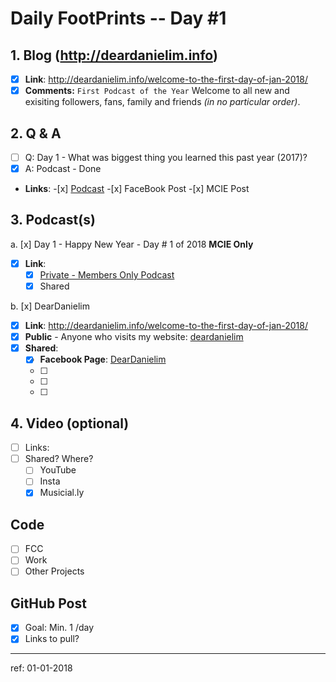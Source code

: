 # Daily FootPrints -- Day #1

## 1. Blog (http://deardanielim.info)
* [x] **Link**: http://deardanielim.info/welcome-to-the-first-day-of-jan-2018/
* [x] **Comments:** `First Podcast of the Year` Welcome to all new and exisiting followers, fans, family and friends *(in no particular order)*.

## 2. Q & A
* [ ] Q: Day 1 - What was biggest thing you learned this past year (2017)?
* [x] A: Podcast - Done
*   **Links**:
        -[x] [Podcast](https://international-entrepreneurship.teachable.com/courses/210548/lectures/4100421)
        -[x] FaceBook Post
        -[x] MCIE Post

## 3. Podcast(s)
a. [x] Day 1 - Happy New Year - Day # 1 of 2018 **MCIE Only**
* [x] **Link**: 
    * [x] [Private - Members Only Podcast](https://international-entrepreneurship.teachable.com/courses/210548/lectures/4093015)
    * [x] Shared

b. [x] DearDanielim
* [x] **Link**: http://deardanielim.info/welcome-to-the-first-day-of-jan-2018/
* [x] **Public** - Anyone who visits my website: [deardanielim](http://deardanielim.info)
* [x] **Shared**:
    * [x] **Facebook Page**: [DearDanielim](https://www.facebook.com/deardanielim/)
    * [ ]
    * [ ]
    * [ ]   

## 4. Video (optional)
- [ ] Links: 
- [ ] Shared? Where?
    - [ ] YouTube
    - [ ] Insta
    - [x] Musicial.ly

## Code 
- [ ] FCC
- [ ] Work
- [ ] Other Projects

## GitHub Post
- [x] Goal: Min. 1 /day
- [x] Links to pull?

---

ref: 01-01-2018
